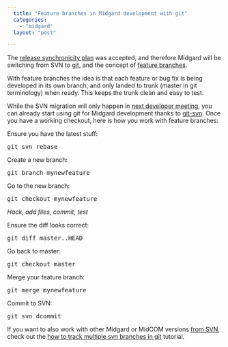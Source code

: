 ```yaml
---
  title: "Feature branches in Midgard development with git"
  categories: 
    - "midgard"
  layout: "post"

---
```

<p>
The <a href="http://bergie.iki.fi/blog/midgard_and_synchronized_releases/">release synchronicity plan</a> was accepted, and therefore Midgard will be switching from SVN to <a href="http://git-scm.com/">git</a>, and the concept of <a href="http://wiki.winehq.org/GitBranches">feature branches</a>.
</p><p>
With feature branches the idea is that each feature or bug fix is being developed in its own branch, and only landed to trunk (master in git terminology) when ready. This keeps the trunk clean and easy to test.
</p><p>
While the SVN migration will only happen in <a href="http://www.midgard-project.org/discussion/developer-forum/next_midgard_developer_meeting_in_october-november/">next developer meeting</a>, you can already start using git for Midgard development thanks to <a href="http://git.or.cz/course/svn.html">git-svn</a>. Once you have a working checkout, here is how you work with feature branches:
</p><p>
Ensure you have the latest stuff:
</p><pre>
git svn rebase
</pre><p>
Create a new branch:
</p><pre>
git branch mynewfeature
</pre><p>
Go to the new branch:
</p><pre>
git checkout mynewfeature
</pre><p>
<em>Hack, add files, commit, test</em>
</p><p>
Ensure the diff looks correct:
</p><pre>
git diff master..HEAD
</pre><p>
Go back to master:
</p><pre>
git checkout master
</pre><p>
Merge your feature branch:
</p><pre>
git merge mynewfeature
</pre><p>
Commit to SVN:
</p><pre>
git svn dcommit
</pre><p>
If you want to also work with other Midgard or MidCOM versions <a href="http://trac.midgard-project.org/timeline">from SVN</a>, check out the <a href="http://www.jukie.net/~bart/blog/svn-branches-in-git">how to track multiple svn branches in git</a> tutorial.
</p>